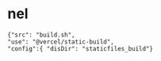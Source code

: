 # nel

    {"src": "build.sh",
    "use": "@vercel/static-build",
    "config":{ "disDir": "staticfiles_build"}   